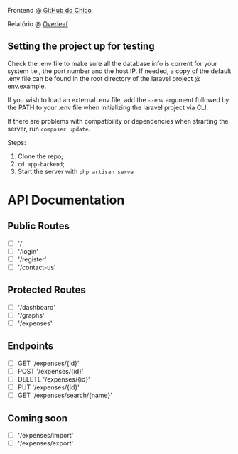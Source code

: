 Frontend @ [GitHub do Chico](https://github.com/RainyPT/WebSpendingFrontend)

Relatório @ [Overleaf](https://www.overleaf.com/read/xdqxzybgvmfc)


## Setting the project up for testing
Check the .env file to make sure all the database info is corrent for your system i.e., the port number and the host IP. If needed, a copy of the default .env file can be found in the root directory of the laravel project @ env.example.

If you wish to load an external .env file, add the ``--env`` argument followed by the PATH to your .env file when initializing the laravel project via CLI.

If there are problems with compatibility or dependencies when strarting the server, run ``composer update``.

Steps:
1. Clone the repo;
2. `cd app-backend`;
3. Start the server with `php artisan serve`



# API Documentation

## Public Routes

- [ ] '/'
- [ ] '/login'
- [ ] '/register'
- [ ] '/contact-us'

## Protected Routes
- [ ]  '/dashboard'
- [ ]  '/graphs'
- [ ]  '/expenses'

## Endpoints

- [ ]  GET '/expenses/{id}'
- [ ]  POST '/expenses/{id}'
- [ ]  DELETE '/expenses/{id}'
- [ ]  PUT '/expenses/{id}'
- [ ]  GET '/expenses/search/{name}'

## Coming soon
- [ ]  '/expenses/import'
- [ ]  '/expenses/export'
